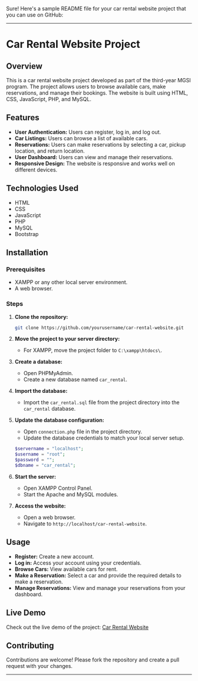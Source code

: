 Sure! Here's a sample README file for your car rental website project that you can use on GitHub:

---

# Car Rental Website Project

## Overview

This is a car rental website project developed as part of the third-year MGSI program. The project allows users to browse available cars, make reservations, and manage their bookings. The website is built using HTML, CSS, JavaScript, PHP, and MySQL.

## Features

- **User Authentication:** Users can register, log in, and log out.
- **Car Listings:** Users can browse a list of available cars.
- **Reservations:** Users can make reservations by selecting a car, pickup location, and return location.
- **User Dashboard:** Users can view and manage their reservations.
- **Responsive Design:** The website is responsive and works well on different devices.

## Technologies Used

- HTML
- CSS
- JavaScript
- PHP
- MySQL
- Bootstrap

## Installation

### Prerequisites

- XAMPP or any other local server environment.
- A web browser.

### Steps

1. **Clone the repository:**
    ```bash
    git clone https://github.com/yourusername/car-rental-website.git
    ```

2. **Move the project to your server directory:**
    - For XAMPP, move the project folder to `C:\xampp\htdocs\`.

3. **Create a database:**
    - Open PHPMyAdmin.
    - Create a new database named `car_rental`.

4. **Import the database:**
    - Import the `car_rental.sql` file from the project directory into the `car_rental` database.

5. **Update the database configuration:**
    - Open `connection.php` file in the project directory.
    - Update the database credentials to match your local server setup.

    ```php
    $servername = "localhost";
    $username = "root";
    $password = "";
    $dbname = "car_rental";
    ```

6. **Start the server:**
    - Open XAMPP Control Panel.
    - Start the Apache and MySQL modules.

7. **Access the website:**
    - Open a web browser.
    - Navigate to `http://localhost/car-rental-website`.

## Usage

- **Register:** Create a new account.
- **Log in:** Access your account using your credentials.
- **Browse Cars:** View available cars for rent.
- **Make a Reservation:** Select a car and provide the required details to make a reservation.
- **Manage Reservations:** View and manage your reservations from your dashboard.

## Live Demo

Check out the live demo of the project: [Car Rental Website](https://carrental-pfa.000webhostapp.com/)

## Contributing

Contributions are welcome! Please fork the repository and create a pull request with your changes.

---
